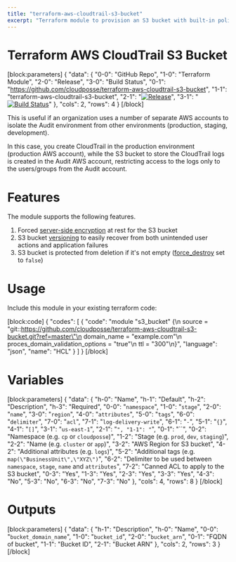 ```yaml
---
title: "terraform-aws-cloudtrail-s3-bucket"
excerpt: "Terraform module to provision an S3 bucket with built-in policy to allow [CloudTrail](https://aws.amazon.com/cloudtrail/) [logs (https://docs.aws.amazon.com/awscloudtrail/latest/userguide/logging-management-and-data-events-with-cloudtrail.html)."
---
```

# Terraform AWS CloudTrail S3 Bucket
[block:parameters]
{
  "data": {
    "0-0": "GitHub Repo",
    "1-0": "Terraform Module",
    "2-0": "Release",
    "3-0": "Build Status",
    "0-1": "https://github.com/cloudposse/terraform-aws-cloudtrail-s3-bucket",
    "1-1": "terraform-aws-cloudtrail-s3-bucket",
    "2-1": "[![Release](https://img.shields.io/github/release/cloudposse/terraform-aws-cloudtrail-s3-bucket.svg)](https://github.com/cloudposse/terraform-aws-cloudtrail-s3-bucket/releases)",
    "3-1": "[![Build Status](https://travis-ci.org/cloudposse/terraform-aws-cloudtrail-s3-bucket.svg?branch=master)](https://travis-ci.org/cloudposse/terraform-aws-cloudtrail-s3-bucket)"
  },
  "cols": 2,
  "rows": 4
}
[/block]

This is useful if an organization uses a number of separate AWS accounts to isolate the Audit environment from other environments (production, staging, development).

In this case, you create CloudTrail in the production environment (production AWS account), 
while the S3 bucket to store the CloudTrail logs is created in the Audit AWS account, restricting access to the logs only to the users/groups from the Audit account.


# Features

The module supports the following features.

1. Forced [server-side encryption](https://docs.aws.amazon.com/AmazonS3/latest/dev/UsingServerSideEncryption.html) at rest for the S3 bucket
2. S3 bucket [versioning](https://docs.aws.amazon.com/AmazonS3/latest/dev/Versioning.html) to easily recover from both unintended user actions and application failures
3. S3 bucket is protected from deletion if it's not empty ([force_destroy](https://www.terraform.io/docs/providers/aws/r/s3_bucket.html#force_destroy) set to `false`)


# Usage

Include this module in your existing terraform code:

[block:code]
{
  "codes": [
    {
      "code": "module \"s3_bucket\" {\n  source                           = \"git::https://github.com/cloudposse/terraform-aws-cloudtrail-s3-bucket.git?ref=master\"\n  domain_name                      = \"example.com\"\n  proces_domain_validation_options = \"true\"\n  ttl                              = \"300\"\n}",
      "language": "json",
      "name": "HCL"
    }
  ]
}
[/block]
# Variables
[block:parameters]
{
  "data": {
    "h-0": "Name",
    "h-1": "Default",
    "h-2": "Description",
    "h-3": "Required",
    "0-0": "`namespace`",
    "1-0": "`stage`",
    "2-0": "`name`",
    "3-0": "`region`",
    "4-0": "`attributes`",
    "5-0": "`tags`",
    "6-0": "`delimiter`",
    "7-0": "`acl`",
    "7-1": "`log-delivery-write`",
    "6-1": "`-`",
    "5-1": "`{}`",
    "4-1": "`[]`",
    "3-1": "`us-east-1`",
    "2-1": "``",
    "1-1": "``",
    "0-1": "``",
    "0-2": "Namespace (e.g. `cp` or `cloudposse`)",
    "1-2": "Stage (e.g. `prod`, `dev`, `staging`)",
    "2-2": "Name  (e.g. `cluster` or `app`)",
    "3-2": "AWS Region for S3 bucket",
    "4-2": "Additional attributes (e.g. `logs`)",
    "5-2": "Additional tags  (e.g. `map(\"BusinessUnit\",\"XYZ\")`",
    "6-2": "Delimiter to be used between `namespace`, `stage`, `name` and `attributes`",
    "7-2": "Canned ACL to apply to the S3 bucket",
    "0-3": "Yes",
    "1-3": "Yes",
    "2-3": "Yes",
    "3-3": "Yes",
    "4-3": "No",
    "5-3": "No",
    "6-3": "No",
    "7-3": "No"
  },
  "cols": 4,
  "rows": 8
}
[/block]
# Outputs
[block:parameters]
{
  "data": {
    "h-1": "Description",
    "h-0": "Name",
    "0-0": "`bucket_domain_name`",
    "1-0": "`bucket_id`",
    "2-0": "`bucket_arn`",
    "0-1": "FQDN of bucket",
    "1-1": "Bucket ID",
    "2-1": "Bucket ARN"
  },
  "cols": 2,
  "rows": 3
}
[/block]